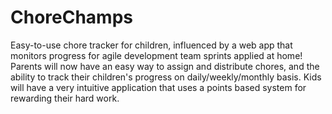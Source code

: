 # ChoreChamps
Easy-to-use chore tracker for children, influenced by a web app that monitors progress for agile development team sprints applied at home! Parents will now have an easy way to assign and distribute chores, and the ability to track their children's progress on daily/weekly/monthly basis. Kids will have a very intuitive application that uses a points based system for rewarding their hard work. 
